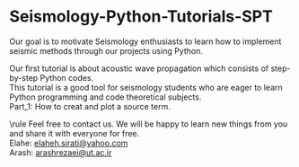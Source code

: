 # Seismology-Python-Tutorials-SPT              
Our goal is to motivate Seismology enthusiasts to learn how to implement seismic methods through our projects using Python.



Our first tutorial is about acoustic wave propagation which consists of step-by-step Python codes.\
This tutorial is a good tool for seismology students who are eager to learn Python programming and code theoretical subjects.\
Part_1: How to creat and plot a source term.


\rule
Feel free to contact us. We will be happy to learn new things from you and share it with everyone for free.\
Elahe: elaheh.sirati@yahoo.com\
Arash: arashrezaei@ut.ac.ir

